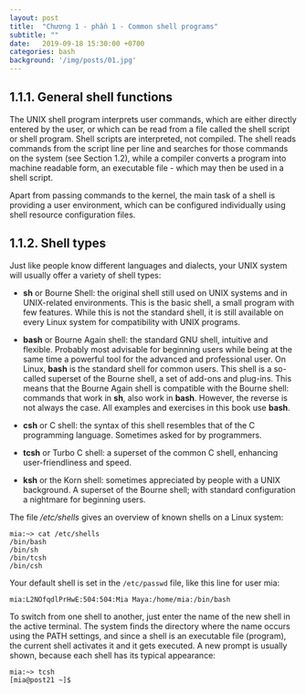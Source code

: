 ```yaml
---
layout: post
title:  "Chương 1 - phần 1 - Common shell programs"
subtitle: ""
date:   2019-09-18 15:30:00 +0700
categories: bash
background: '/img/posts/01.jpg'
---
```


## 1.1.1. General shell functions
The UNIX shell program interprets user commands, which are either directly entered by the user, or which can be read from a file called the shell script or shell program. Shell scripts are interpreted, not compiled. The shell reads commands from the script line per line and searches for those commands on the system (see Section 1.2), while a compiler converts a program into machine readable form, an executable file - which may then be used in a shell script.

Apart from passing commands to the kernel, the main task of a shell is providing a user environment, which can be configured individually using shell resource configuration files.

## 1.1.2. Shell types
Just like people know different languages and dialects, your UNIX system will usually offer a variety of shell types:

- **sh** or Bourne Shell: the original shell still used on UNIX systems and in UNIX-related environments. This is the basic shell, a small program with few features. While this is not the standard shell, it is still available on every Linux system for compatibility with UNIX programs.

- **bash** or Bourne Again shell: the standard GNU shell, intuitive and flexible. Probably most advisable for beginning users while being at the same time a powerful tool for the advanced and professional user. On Linux, **bash** is the standard shell for common users. This shell is a so-called superset of the Bourne shell, a set of add-ons and plug-ins. This means that the Bourne Again shell is compatible with the Bourne shell: commands that work in **sh**, also work in **bash**. However, the reverse is not always the case. All examples and exercises in this book use **bash**.

- **csh** or C shell: the syntax of this shell resembles that of the C programming language. Sometimes asked for by programmers.

- **tcsh** or Turbo C shell: a superset of the common C shell, enhancing user-friendliness and speed.

- **ksh** or the Korn shell: sometimes appreciated by people with a UNIX background. A superset of the Bourne shell; with standard configuration a nightmare for beginning users.

The file */etc/shells* gives an overview of known shells on a Linux system:

```console
mia:~> cat /etc/shells
/bin/bash
/bin/sh
/bin/tcsh
/bin/csh
```
Your default shell is set in the `/etc/passwd` file, like this line for user mia:

```console
mia:L2NOfqdlPrHwE:504:504:Mia Maya:/home/mia:/bin/bash
```
To switch from one shell to another, just enter the name of the new shell in the active terminal. The system finds the directory where the name occurs using the PATH settings, and since a shell is an executable file (program), the current shell activates it and it gets executed. A new prompt is usually shown, because each shell has its typical appearance:

```console
mia:~> tcsh
[mia@post21 ~]$
```
